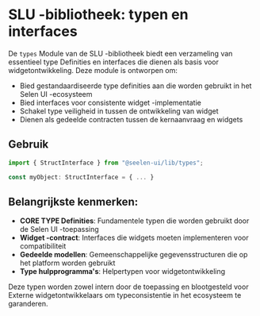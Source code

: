 # **SLU -bibliotheek: typen en interfaces**

De `types` Module van de SLU -bibliotheek biedt een verzameling van essentieel
type Definities en interfaces die dienen als basis voor widgetontwikkeling. Deze
module is ontworpen om:

- Bied gestandaardiseerde type definities aan die worden gebruikt in het Selen
  UI -ecosysteem
- Bied interfaces voor consistente widget -implementatie
- Schakel type veiligheid in tussen de ontwikkeling van widget
- Dienen als gedeelde contracten tussen de kernaanvraag en widgets

## **Gebruik**

```ts
import { StructInterface } from "@seelen-ui/lib/types";

const myObject: StructInterface = { ... }
```

## **Belangrijkste kenmerken:**

- **CORE TYPE Definities**: Fundamentele typen die worden gebruikt door de Selen
  UI -toepassing
- **Widget -contract**: Interfaces die widgets moeten implementeren voor
  compatibiliteit
- **Gedeelde modellen**: Gemeenschappelijke gegevensstructuren die op het
  platform worden gebruikt
- **Type hulpprogramma's**: Helpertypen voor widgetontwikkeling

Deze typen worden zowel intern door de toepassing en blootgesteld voor Externe
widgetontwikkelaars om typeconsistentie in het ecosysteem te garanderen.
